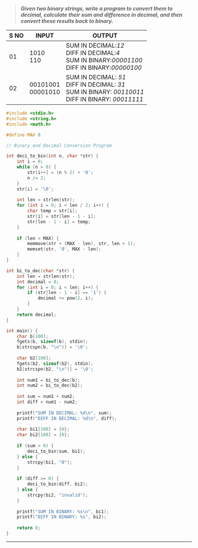 >***Given two binary strings, write a program to convert them to decimal, calculate their sum and difference in decimal, and then convert these results back to binary.***

| S NO | INPUT                | OUTPUT                                                                                                   |
| ---- | -------------------- | -------------------------------------------------------------------------------------------------------- |
| 01   | 1010<br>110<br>      | SUM IN DECIMAL:*12*<br>DIFF IN DECIMAL:*4*<br>SUM IN BINARY:*00001100*<br>DIFF IN BINARY:*00000100*<br>  |
| 02   | 00101001<br>00001010 | SUM IN DECIMAL: *51*<br>DIFF IN DECIMAL: *31*<br>SUM IN BINARY: *00110011*<br>DIFF IN BINARY: *00011111* |
```c
#include <stdio.h>
#include <string.h>
#include <math.h>

#define MAX 8

// Binary and Decimal Conversion Program

int deci_to_bin(int n, char *str) {
    int i = 0;
    while (n > 0) {
        str[i++] = (n % 2) + '0';
        n /= 2;
    }
    str[i] = '\0';
    
    int len = strlen(str);
    for (int i = 0; i < len / 2; i++) {
        char temp = str[i];
        str[i] = str[len - 1 - i];
        str[len - 1 - i] = temp;
    }
    
    if (len < MAX) {
        memmove(str + (MAX - len), str, len + 1);
        memset(str, '0', MAX - len);
    }
}

int bi_to_dec(char *str) {
    int len = strlen(str);
    int decimal = 0;
    for (int i = 0; i < len; i++) {
        if (str[len - 1 - i] == '1') {
            decimal += pow(2, i);
        }
    }
    return decimal;
}

int main() {
    char b[100];
    fgets(b, sizeof(b), stdin);
    b[strcspn(b, "\n")] = '\0';
    
    char b2[100];
    fgets(b2, sizeof(b2), stdin);
    b2[strcspn(b2, "\n")] = '\0';
    
    int num1 = bi_to_dec(b);
    int num2 = bi_to_dec(b2);
    
    int sum = num1 + num2;
    int diff = num1 - num2;
    
    printf("SUM IN DECIMAL: %d\n", sum);
    printf("DIFF IN DECIMAL: %d\n", diff);
    
    char bi1[100] = {0};
    char bi2[100] = {0};
    
    if (sum > 0) {
        deci_to_bin(sum, bi1);
    } else {
        strcpy(bi1, "0");
    }
    
    if (diff >= 0) {
        deci_to_bin(diff, bi2);
    } else {
        strcpy(bi2, "invalid");
    }
    
    printf("SUM IN BINARY: %s\n", bi1);
    printf("DIFF IN BINARY: %s", bi2);
    
    return 0;
}

```
---